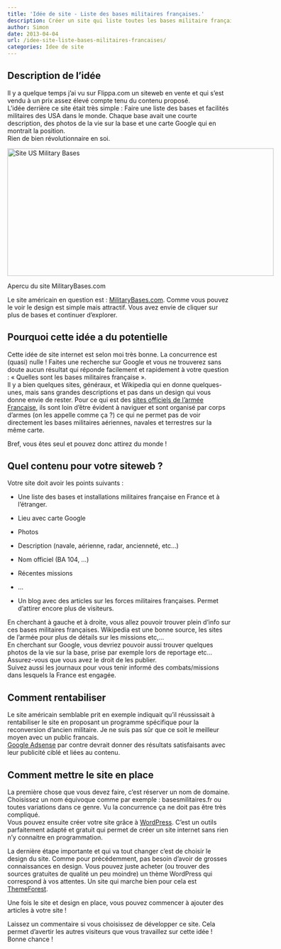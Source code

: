 ```yaml
---
title: 'Idée de site - Liste des bases militaires françaises.'
description: Créer un site qui liste toutes les bases militaire françaises dans le monde.
author: Simon
date: 2013-04-04
url: /idee-site-liste-bases-militaires-francaises/
categories: Idee de site
---
```

## Description de l’idée

Il y a quelque temps j’ai vu sur Flippa.com un siteweb en vente et qui s’est vendu à un prix assez élevé compte tenu du contenu proposé.  
L’idée derrière ce site était très simple : Faire une liste des bases et facilités militaires des USA dans le monde. Chaque base avait une courte description, des photos de la vie sur la base et une carte Google qui en montrait la position.  
Rien de bien révolutionnaire en soi.  


<div id="attachment_773" style="width: 610px" class="wp-caption aligncenter">
  <img src="http://www.bygga.fr/wp-content/uploads/2013/04/US-Military-Bases.jpg" alt="Site US Military Bases" width="600" height="287" class="size-full wp-image-773" />
  
  <p class="wp-caption-text">
    Apercu du site MilitaryBases.com
  </p>
</div>

  
Le site américain en question est : <a href="http://militarybases.com/" title="Site d'exemple" target="_blank">MilitaryBases.com</a>. Comme vous pouvez le voir le design est simple mais attractif. Vous avez envie de cliquer sur plus de bases et continuer d’explorer.

## Pourquoi cette idée a du potentielle

Cette idée de site internet est selon moi très bonne. La concurrence est (quasi) nulle ! Faites une recherche sur Google et vous ne trouverez sans doute aucun résultat qui réponde facilement et rapidement à votre question : « Quelles sont les bases militaires française ».  
Il y a bien quelques sites, généraux, et Wikipedia qui en donne quelques-unes, mais sans grandes descriptions et pas dans un design qui vous donne envie de rester. Pour ce qui est des <a href="http://www.defense.gouv.fr/" title="Defense France" target="_blank">sites officiels de l’armée Francaise</a>, ils sont loin d’être évident à naviguer et sont organisé par corps d’armes (on les appelle comme ça ?) ce qui ne permet pas de voir directement les bases militaires aériennes, navales et terrestres sur la même carte.

Bref, vous êtes seul et pouvez donc attirez du monde !

## Quel contenu pour votre siteweb ?

Votre site doit avoir les points suivants :

  * Une liste des bases et installations militaires française en France et à l’étranger.
  * Lieu avec carte Google
  * Photos
  * Description (navale, aérienne, radar, ancienneté, etc…)
  * Nom officiel (BA 104, …)
  * Récentes missions
  * …

  * Un blog avec des articles sur les forces militaires françaises. Permet d’attirer encore plus de visiteurs.

En cherchant à gauche et à droite, vous allez pouvoir trouver plein d’info sur ces bases militaires françaises. Wikipedia est une bonne source, les sites de l’armée pour plus de détails sur les missions etc,…  
En cherchant sur Google, vous devriez pouvoir aussi trouver quelques photos de la vie sur la base, prise par exemple lors de reportage etc… Assurez-vous que vous avez le droit de les publier.  
Suivez aussi les journaux pour vous tenir informé des combats/missions dans lesquels la France est engagée.

## Comment rentabiliser

Le site américain semblable prit en exemple indiquait qu’il réussissait à rentabiliser le site en proposant un programme spécifique pour la reconversion d’ancien militaire. Je ne suis pas sûr que ce soit le meilleur moyen avec un public francais.  
<a href="http://www.google.com/adsense/" title="Adsense" target="_blank">Google Adsense</a> par contre devrait donner des résultats satisfaisants avec leur publicité ciblé et liées au contenu.

## Comment mettre le site en place

La première chose que vous devez faire, c’est réserver un nom de domaine. Choisissez un nom équivoque comme par exemple : basesmilitaires.fr ou toutes variations dans ce genre. Vu la concurrence ça ne doit pas être très compliqué.  
Vous pouvez ensuite créer votre site grâce à <a href="http://www.bygga.fr/5-raisons-dutiliser-wordpress-pour-developper-son-site-internet/" title="5 Raisons d’utiliser WordPress pour développer son site internet" target="_blank">WordPress</a>. C’est un outils parfaitement adapté et gratuit qui permet de créer un site internet sans rien n’y connaitre en programmation.

La dernière étape importante et qui va tout changer c’est de choisir le design du site. Comme pour précédemment, pas besoin d’avoir de grosses connaissances en design. Vous pouvez juste acheter (ou trouver des sources gratuites de qualité un peu moindre) un thème WordPress qui correspond à vos attentes. Un site qui marche bien pour cela est <a href="http://themeforest.net/category/wordpress?ref=byggafr" title="Theme WordPress sur ThemeForest" target="_blank">ThemeForest</a>.

Une fois le site et design en place, vous pouvez commencer à ajouter des articles à votre site !

Laissez un commentaire si vous choisissez de développer ce site. Cela permet d’avertir les autres visiteurs que vous travaillez sur cette idée ! Bonne chance !
